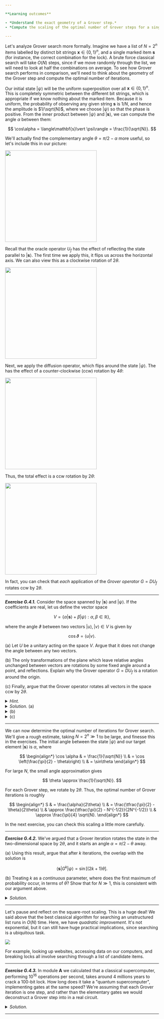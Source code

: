 ```yaml
---

**Learning outcomes**

- *Understand the exact geometry of a Grover step.*
- *Compute the scaling of the optimal number of Grover steps for a single solution.*

---
```


Let's analyze Grover search more formally. Imagine we have a list of $N = 2^n$ items labelled by distinct bit strings $\mathbf{x} \in \{0,1\}^n$, and a single marked item $\mathbf{s}$ (for instance, the correct combination for the lock). A brute force classical search will take $O(N)$ steps, since if we move randomly through the list, we will need to look at half the combinations on average. To see how Grover search performs in comparison, we'll need to think about the geometry of the Grover step and compute the optimal number of iterations.

Our initial state $\vert \psi\rangle$ will be the uniform superposition over all $\mathbf{x} \in \{0,1\}^n$. This is completely symmetric between the different bit strings, which is appropriate if we know nothing about the marked item. Because it is uniform, the probability of observing any given string $\mathbf{s}$ is $1/N$, and hence the amplitude is $1/\sqrt{N}$, where we choose $\vert \psi\rangle$ so that the phase is positive. From the inner product between $\vert \psi\rangle$ and $\vert\mathbf{s}\rangle$, we can compute the angle $\alpha$ between them:

$$
\cos\alpha = \langle\mathbf{s}\vert \psi\rangle = \frac{1}{\sqrt{N}}.
$$

We'll actually find the complementary angle $\theta = \pi/2 - \alpha$ more useful, so let's include this in our picture:

<img src="pics/angle.svg" width="300px">

Recall that the oracle operator $U_f$ has the effect of reflecting the state parallel to $\vert \mathbf{s}\rangle$. The first time we apply this, it flips us across the horizontal axis. We can also view this as a clockwise rotation of $2\theta$.

<img src="pics/flip-angle.svg" width="300px">

Next, we apply the diffusion operator, which flips around the state $\vert \psi\rangle$. The has the effect of a counter-clockwise (ccw) rotation by $4\theta$:

<img src="pics/psi-angle.svg" width="300px">

Thus, the total effect is a ccw rotation by $2\theta$:

<img src="pics/grover-angle.svg" width="300px">

In fact, you can check that *each* application of the *Grover operator* $G = DU_f$ rotates ccw by $2\theta$.

---

***Exercise G.4.1.*** Consider the space spanned by $\vert
   \mathbf{s}\rangle$ and $\vert \psi\rangle$.
   If the coefficients are real, let us define the vector space

$$
V = \{\alpha \vert \mathbf{s}\rangle + \beta \vert
\psi\rangle: \alpha, \beta \in \mathbb{R} \},
$$

where the angle $\vartheta$ between two vectors $\vert u\rangle, \vert
v\rangle \in V$ is given by
   
   $$
   \cos\vartheta = \langle u \vert v\rangle.
   $$

(a) Let $U$ be a unitary acting on the space $V$. Argue that it does
not change the angle between any two vectors.

(b) The only transformations of the plane which leave relative angles
unchanged between vectors are rotations by some fixed angle around a
point, and reflections. Explain why the Grover operator $G = DU_f$
is a rotation around the origin.

(c) Finally, argue that the Grover operator rotates all vectors in the
space ccw by $2\theta$.

<details>
<summary><i>Hint.</i></summary>
You can assume that a unitary acting on this two-dimensional space
acts as a rotation by some angle (possibly followed by a reflection)
around the origin, and rotates every vector by the same amount.
From considering the initial Grover step, what is this angle?
</details>

<details>
<summary><i>Solution.</i> (a)</summary>
Acting on $\vert u\rangle$ and $\vert v\rangle$ with unitaries, we
find the inner product is unchanged,

$$
(U \vert u\rangle)^\dagger \vert v\rangle = \langle u\vert U^\dagger U
\vert v\rangle = \langle u \vert v\rangle,
$$

since $U^\dagger U = I$ from the definition of unitary. It follows
that the angle is unchanged.
</details>

<details>
<summary>(b)</summary>
We know that both the oracle $U_f$ and diffusion operator $D$ are
<i>reflections</i> in this two-dimensional space. If we perform two
reflections, we go to the mirror image, and then back to the original un-mirrored
image, so the end result is a rotation by some angle. Since states are
vectors of unit length, and unitary operators must preserve this
length, it is a rotation around the origin.
</details>

<details>
<summary>(c)</summary>
From its effect on the initial vector, we learn it must
rotate <i>every</i> vector by the same amount, i.e., ccw by $2\theta$. ▢
</details>

---

We can now determine the optimal number of iterations for Grover search. We'll give a rough estimate, taking $N = 2^n \gg 1$ to be large, and finesse this in the exercises. The initial angle between the state $\vert \psi\rangle$ and our target element $\vert \mathbf{s}\rangle$ is $\alpha$, where

$$
\begin{align*}
\cos \alpha & = \frac{1}{\sqrt{N}} \\
& = \cos \left(\frac{\pi}{2} - \theta\right) \\
& = \sin\theta
\end{align*}
$$

For large $N$, the small angle approximation gives

$$
\theta \approx \frac{1}{\sqrt{N}}.
$$

For each Grover step, we rotate by $2\theta$. Thus, the optimal number of Grover iterations is roughly

$$
\begin{align*}
S & = \frac{\alpha}{2\theta} \\
& = \frac{\tfrac{\pi}{2} - \theta}{2\theta} \\
& \approx \frac{\tfrac{\pi}{2} - N^{-1/2}}{2N^{-1/2}} \\
& \approx \frac{\pi}{4} \sqrt{N}.
\end{align*}
$$

In the next exercise, you can check this scaling a little more carefully.

---

***Exercise G.4.2.*** We've argued that a Grover iteration rotates the
   state in the two-dimensional space by $2\theta$, and it starts an
   angle $\alpha = \pi/2 - \theta$ away.

(a) Using this result, argue that after $k$ iterations, the overlap with the solution is

$$
\langle \mathbf{s} \vert  G^k \vert \psi\rangle = \sin[(2k+1)\theta].
$$

(b) Treating $k$ as a *continuous* parameter, where does the first maximum of probability occur, in terms of $\theta$? Show that for $N \gg 1$, this is consistent with our argument above.

<details>
<summary><i>Solution.</i></summary>

(a) After $k$ iterations, the angle between the state and the solution is

$$
\frac{\pi}{2} - \theta - 2k\theta = \frac{\pi}{2} - (2k+1)\theta.
$$

From the geometry, the overlap is then

$$
\cos\left[\frac{\pi}{2} - (2k+1)\theta\right] = \sin[(2k+1)\theta].
$$

(b) Since $\sin$ is real and initially positive, we can simply maximize the amplitude $g(k) = \sin[(2k+1)\theta]$ in order to maximize the probability. The first maximum occurs when the argument equals $\pi/2$, so

$$
\begin{align*}
\frac{\pi}{2} & = (2k+1)\theta \\ \Longrightarrow \quad k & = \frac{\pi}{4\theta} - \frac{1}{2}.
\end{align*}
$$

When $N \gg 1$, we have $\theta \approx 1/\sqrt{N}$, so probability is maximized for

$$
\begin{align*}
k & \approx \frac{\pi}{4}\sqrt{N} - \frac{1}{2} \\ & \approx \frac{\pi}{4}\sqrt{N},
\end{align*}
$$

as above. ▢

</details>

---

Let's pause and reflect on the square-root scaling. This is a huge deal! We said above that the best classical algorithm for searching an unstructured list runs in $O(N)$ time. Here, we have *quadratic improvement*. It's not exponential, but it can still have huge practical implications, since searching is a ubiquitous task.

<img src="pics/biglock.svg">

For example, looking up websites, accessing data on our computers, and breaking locks all involve searching through a list of candidate items.

---

***Exercise G.4.3.*** In module **A** we calculated that a classical
   supercomputer, performing $10^{16}$ operations per second, takes
   around $4$ millions years to crack a $100$-bit lock. How long does
   it take a "quantum supercomputer", implementing gates at the same
   speed? We're assuming that each Grover iteration is one step, and
   rather than the elementary gates we would deconstruct a Grover step
   into in a real circuit.

<details>
<summary><i>Solution.</i></summary>

Now $N = 2^{100}$. Since Grover search requires around $\sqrt{N} = 2^{50}$ iterations, the time our quantum supercomputer requires is

$$
\frac{2^{50}}{10^{16}} \text{ s} \approx 0.1 \text{ s}.
$$

Our hypothetical quantum computer would take less than a second! ▢

</details>

---
